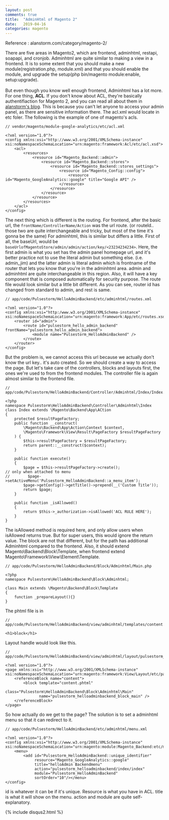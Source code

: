 ```yaml
---
layout: post
comments: true
title:  "AdminHtml of Magento 2"
date:   2019-04-16
categories: magento
---
```


Reference : alanstorm.com/category/magento-2/

There are five areas in Magento2, which are frontend, adminhtml, restapi, soapapi, and cronjob.
Adminhtml are quite similar to making a view in a frontend.
It is to some extent that you should make a new module(registration.php, module.xml)
and that you should enable the module, and upgrade the setup(php bin/magento module:enable, setup:upgrade).
<br><br>
But even though you know well enough frontend, Adminhtml has a lot more.
For one thing, **ACL**.
If you don't know about ACL, they're basically authentifiaction for Magento 2,
and you can read all about them in [alanstorm's blog](https://alanstorm.com/magento_2_understanding_access_control_list_rules/). This is because you can't let anyone to access your admin panel, as there are sensitive information there. The acl.xml would locate in etc foler. The following is the example of one of magento's acls.

```
// vendor/magento/module-google-analytics/etc/acl.xml

<?xml version="1.0"?>
<config xmlns:xsi="http://www.w3.org/2001/XMLSchema-instance" xsi:noNamespaceSchemaLocation="urn:magento:framework:Acl/etc/acl.xsd">
    <acl>
        <resources>
            <resource id="Magento_Backend::admin">
                <resource id="Magento_Backend::stores">
                    <resource id="Magento_Backend::stores_settings">
                        <resource id="Magento_Config::config">
                            <resource id="Magento_GoogleAnalytics::google" title="Google API" />
                        </resource>
                    </resource>
                </resource>
            </resource>
        </resources>
    </acl>
</config>

```

The next thing which is different is the routing.
For frontend, after the basic url, the `frontName/ControllerName/Action` was the url route.
(or routeId.. those two are quite interchangeable and tricky, but most of the time it's gonna be the same)
For adminhtml, this is similar but differs a little.
First of all, the baseUrl, would be `baseUrlofMagentoStore/admin/admin/action/key/<23234234234>`.
Here, the first admin is what you set has the admin panel homepage url, and it's better practice not to use 
the literal admin but something else. (i.e. admin_jim) and the latter admin is literal admin which is frontname of the router that lets you know that you're in the adminhtml area. admin and adminhtml are quite interchangeable in this region.
Also, it will have a key component that is composed automatically for security purpose.
The route file would look similar but a little bit different.
As you can see, router id has changed from standard to admin, and rest is same.
```
// app/code/Pulsestorm/HelloAdminBackend/etc/adminhtml/routes.xml

<?xml version="1.0"?>
<config xmlns:xsi="http:/www.w3.org/2001/XMLSchema-instance" xsi:noNamespaceSchemaLocation="urn:magento:framework:App/etc/routes.xsd">
    <router id="admin">
        <route id="pulsestorm_hello_admin_backend" frontName="pulsestorm_hello_admin_backend">
            <module name="Pulsestorm_HelloAdminBackend" />
        </route>
    </router>
</config>

```
But the problem is, we cannot access this url because we actually don't know the url key..
it's auto created. So we should create a way to access the page. 
But let's take care of the controllers, blocks and layouts first, the ones we're used to from the frontend modules.
The controller file is again almost similar to the frontend file.

```
// app/code/Pulsestorm/HelloAdminBackend/Controller/Adminhtml/Index/Index.php

<?php
namespace Pulsestorm\HelloAdminBackend\Controller\Adminhtml\Index
class Index extends \Magento\Backend\App\ACtion
{
    protected $resultPageFactory;
    public function __construct(
        \Magento\Backend\App\Action\Context $context,
        \Magento\Framework\View\Result\PageFactory $resultPageFactory
    ) {
        $this->resultPageFactory = $resultPageFactory;
        return parent::__construct($context);
    }

    public function execute()
    {
        $page = $this->resultPageFactory->create();
// only when attached to menu
//        $page->setActiveMenu('Pulsestorm_HelloAdminBackend::a_menu_item');
        $page->getConfig()->getTitle()->prepend(__('Custom Title'));
        return $page;
    }

    public function _isAllowed()
    {
        return $this->_authorization->isAllowed('ACL RULE HERE');
    }
}

```
The isAllowed method is required here, and only allow users
when isAllowed returns true. But for super users, 
this would ignore the return value.
The block are not that different, but for the path has additional Adminhtml
compared to the frontend. Also, it should extend Magento\Backend\Block\Template,
when frontend extend Magento\Framework\View\Element\Template.

```
// app/code/Pulsestorm/HelloAdminBackend/Block/Adminhtml/Main.php

<?php
namespace Pulsestorm\HelloAdminBackend\Block\Adminhtml;

class Main extends \Magento\Backend\Block\Template
{
    function _prepareLayout(){}
}

```
The phtml file is in
```
// app/code/Pulsestorm/HelloAdminBackend/view/adminhtml/templates/content.phtml

<h1>block</h1>
```
Layout handle would look like this.

```
// app/code/Pulsestorm/HelloAdminBackend/view/adminhtml/layout/pulsestorm_hello_admin_backend_index_index.xml

<?xml version="1.0"?>
<page xmlns:xsi="http://www.w3.org/2001/XMLSchema-instance" xsi:noNamespaceSchemaLocation="urn:magento:framework:View/Layout/etc/page_configuration.xsd">
    <referenceBlock name="content">
        <block template="content.phtml"
               class="Pulsestorm\HelloAdminBackend\Block\Adminhtml\Main"
               name="pulsestorm_helloadminbackend_block_main" />
    </referenceBlock>
</page>

```
So how actually do we get to the page?
The solution is to set a adminhtml menu so that it can redirect to it.

```
// app/code/Pulsestorm/HelloAdminBackend/etc/adminhtml/menu.xml

<?xml version="1.0"?>
<config xmlns:xsi="http://www.w3.org/2001/XMLSchema-instance" xsi:noNamespaceSchemaLocation="urn:magento:module:Magento_Backend:etc/menu.xsd">
    <menu>
        <add id="Pulsestorm_HelloAdminBackend::unique_identifier"
             resource="Magento_GoogleAnalytics::google"
             title="helloAdmin Backendmenu"
             action="pulsestorm_helloadminbackend/index/index"
             module="Pulsestorm_HelloAdminBackend"
             sortOrder="10"/></menu>
</config>

```
id is whatever it can be if it's unique.
Resource is what you have in ACL.
title is what it will show on the menu.
action and module are quite self-explanatory.

{% include disqus2.html %}
